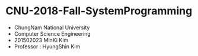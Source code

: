 # CNU-2018-Fall-SystemProgramming
- ChungNam National University
- Computer Science Engineering
- 201502023 MinKi Kim
- Professor : HyungShin Kim

